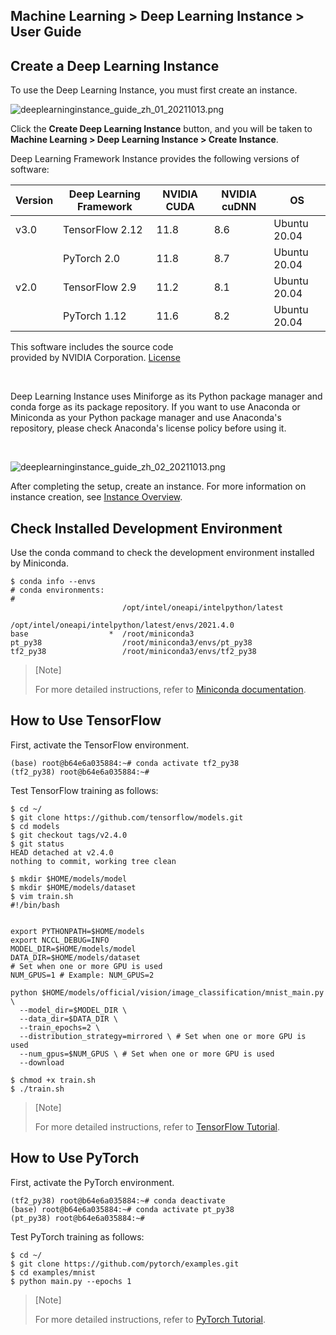 ## Machine Learning > Deep Learning Instance > User Guide

## Create a Deep Learning Instance

To use the Deep Learning Instance, you must first create an instance.

![deeplearninginstance_guide_zh_01_20211013.png](https://static.toastoven.net/prod_deep_learning_instance/deeplearninginstance_guide_zh_01_20211013.png)

Click the **Create Deep Learning Instance** button, and you will be taken to **Machine Learning > Deep Learning Instance > Create Instance**.

Deep Learning Framework Instance provides the following versions of software:

| Version | Deep Learning Framework | NVIDIA CUDA | NVIDIA cuDNN | OS |
| --- | --- | --- | --- | --- |
| v3.0 | TensorFlow 2.12 | 11.8 | 8.6 | Ubuntu 20.04 |
| | PyTorch 2.0 | 11.8 | 8.7 | Ubuntu 20.04 |
| v2.0 | TensorFlow 2.9 | 11.2 | 8.1 | Ubuntu 20.04 |
| | PyTorch 1.12 | 11.6 | 8.2 | Ubuntu 20.04 |

This software includes the source code <br> provided by NVIDIA Corporation. [License](https://docs.nvidia.com/deeplearning/cudnn/sla/index.html)

<br>

Deep Learning Instance uses Miniforge as its Python package manager and conda forge as its package repository.
If you want to use Anaconda or Miniconda as your Python package manager and use Anaconda's repository, please check Anaconda's license policy before using it.

<br>

![deeplearninginstance_guide_zh_02_20211013.png](https://static.toastoven.net/prod_deep_learning_instance/deeplearninginstance_guide_zh_02_20211013.png)

After completing the setup, create an instance. For more information on instance creation, see [Instance Overview](http://docs.toast.com/zh/Compute/Instance/zh/overview/).

## Check Installed Development Environment

Use the conda command to check the development environment installed by Miniconda.

```
$ conda info --envs
# conda environments:
#
                         /opt/intel/oneapi/intelpython/latest
                         /opt/intel/oneapi/intelpython/latest/envs/2021.4.0
base                  *  /root/miniconda3
pt_py38                  /root/miniconda3/envs/pt_py38
tf2_py38                 /root/miniconda3/envs/tf2_py38
```

>\[Note]
>
>For more detailed instructions, refer to [Miniconda documentation](https://docs.conda.io/en/latest/miniconda.html).

## How to Use TensorFlow

First, activate the TensorFlow environment.

```
(base) root@b64e6a035884:~# conda activate tf2_py38
(tf2_py38) root@b64e6a035884:~#
```

Test TensorFlow training as follows:

```
$ cd ~/
$ git clone https://github.com/tensorflow/models.git
$ cd models
$ git checkout tags/v2.4.0
$ git status
HEAD detached at v2.4.0
nothing to commit, working tree clean

$ mkdir $HOME/models/model
$ mkdir $HOME/models/dataset
$ vim train.sh
#!/bin/bash


export PYTHONPATH=$HOME/models
export NCCL_DEBUG=INFO
MODEL_DIR=$HOME/models/model
DATA_DIR=$HOME/models/dataset
# Set when one or more GPU is used
NUM_GPUS=1 # Example: NUM_GPUS=2

python $HOME/models/official/vision/image_classification/mnist_main.py \
  --model_dir=$MODEL_DIR \
  --data_dir=$DATA_DIR \
  --train_epochs=2 \
  --distribution_strategy=mirrored \ # Set when one or more GPU is used
  --num_gpus=$NUM_GPUS \ # Set when one or more GPU is used
  --download

$ chmod +x train.sh
$ ./train.sh
```

>\[Note]
>
>For more detailed instructions, refer to [TensorFlow Tutorial](https://www.tensorflow.org/tutorials).

## How to Use PyTorch

First, activate the PyTorch environment.

```
(tf2_py38) root@b64e6a035884:~# conda deactivate
(base) root@b64e6a035884:~# conda activate pt_py38
(pt_py38) root@b64e6a035884:~#
```

Test PyTorch training as follows:

```
$ cd ~/
$ git clone https://github.com/pytorch/examples.git
$ cd examples/mnist
$ python main.py --epochs 1
```

>\[Note]
>
>For more detailed instructions, refer to [PyTorch Tutorial](https://pytorch.org/tutorials/).
